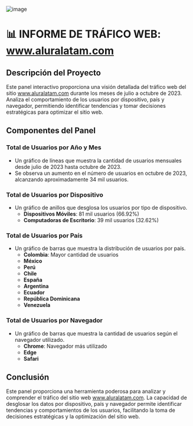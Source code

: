 
![image](https://github.com/user-attachments/assets/cd30ef57-4e18-407c-8dfa-17a24eb723c5)


# 📊 INFORME DE TRÁFICO WEB: www.aluralatam.com

## Descripción del Proyecto
Este panel interactivo proporciona una visión detallada del tráfico web del sitio www.aluralatam.com durante los meses de julio a octubre de 2023. Analiza el comportamiento de los usuarios por dispositivo, país y navegador, permitiendo identificar tendencias y tomar decisiones estratégicas para optimizar el sitio web.

## Componentes del Panel

### Total de Usuarios por Año y Mes
- Un gráfico de líneas que muestra la cantidad de usuarios mensuales desde julio de 2023 hasta octubre de 2023.
- Se observa un aumento en el número de usuarios en octubre de 2023, alcanzando aproximadamente 34 mil usuarios.

### Total de Usuarios por Dispositivo
- Un gráfico de anillos que desglosa los usuarios por tipo de dispositivo.
  - **Dispositivos Móviles**: 81 mil usuarios (66.92%)
  - **Computadoras de Escritorio**: 39 mil usuarios (32.62%)

### Total de Usuarios por País
- Un gráfico de barras que muestra la distribución de usuarios por país.
  - **Colombia**: Mayor cantidad de usuarios
  - **México**
  - **Perú**
  - **Chile**
  - **España**
  - **Argentina**
  - **Ecuador**
  - **República Dominicana**
  - **Venezuela**

### Total de Usuarios por Navegador
- Un gráfico de barras que muestra la cantidad de usuarios según el navegador utilizado.
  - **Chrome**: Navegador más utilizado
  - **Edge**
  - **Safari**

## Conclusión
Este panel proporciona una herramienta poderosa para analizar y comprender el tráfico del sitio web www.aluralatam.com. La capacidad de desglosar los datos por dispositivo, país y navegador permite identificar tendencias y comportamientos de los usuarios, facilitando la toma de decisiones estratégicas y la optimización del sitio web.

